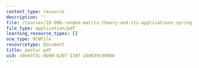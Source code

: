 ```yaml
---
content_type: resource
description: ''
file: /courses/18-996-random-matrix-theory-and-its-applications-spring-2004/a9e43f3c0b90626f118f2dd639c0986b_pastur.pdf
file_type: application/pdf
learning_resource_types: []
ocw_type: OCWFile
resourcetype: Document
title: pastur.pdf
uid: a9e43f3c-0b90-626f-118f-2dd639c0986b
---
```

